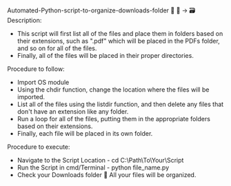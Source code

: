 Automated-Python-script-to-organize-downloads-folder
📁 📂 -> 🗃️
Description:
- This script will first list all of the files and place them in folders based on their extensions, such as ".pdf" which will be placed in the PDFs folder, and so on for all of the files.
- Finally, all of the files will be placed in their proper directories.

Procedure to follow:
- Import OS module
- Using the chdir function, change the location where the files will be imported.
- List all of the files using the listdir function, and then delete any files that don't have an extension like any folder.
- Run a loop for all of the files, putting them in the appropriate folders based on their extensions.
- Finally, each file will be placed in its own folder.

Procedure to execute:
- Navigate to the Script Location - cd C:\Path\To\Your\Script
- Run the Script in cmd/Terminal - python file_name.py
- Check your Downloads folder 📂 All your files will be organized.
